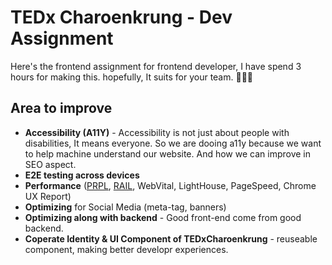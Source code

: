 # TEDx Charoenkrung - Dev Assignment
Here's the frontend assignment for frontend developer, I have spend 3 hours for making this. hopefully, It suits for your team. 🙇🏻‍♂️

## Area to improve

- **Accessibility (A11Y)** - Accessibility is not just about people with disabilities, It means everyone. So we are dooing a11y because we want to help machine understand our website. And how we can improve in SEO aspect.
- **E2E testing across devices**
- **Performance** ([PRPL](https://web.dev/apply-instant-loading-with-prpl/), [RAIL](https://www.smashingmagazine.com/2015/10/rail-user-centric-model-performance/), WebVital, LightHouse, PageSpeed, Chrome UX Report)
- **Optimizing** for Social Media (meta-tag, banners)
- **Optimizing along with backend** - Good front-end come from good backend.
- **Coperate Identity & UI Component of TEDxCharoenkrung** - reuseable component, making better developr experiences. 

